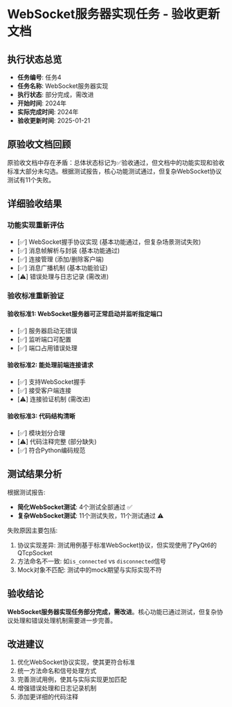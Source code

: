 # WebSocket服务器实现任务 - 验收更新文档

## 执行状态总览
- **任务编号**: 任务4
- **任务名称**: WebSocket服务器实现
- **执行状态**: 部分完成，需改进
- **开始时间**: 2024年
- **实际完成时间**: 2024年
- **验收更新时间**: 2025-01-21

## 原验收文档回顾
原验收文档中存在矛盾：总体状态标记为✅验收通过，但文档中的功能实现和验收标准大部分未勾选。根据测试报告，核心功能测试通过，但复杂WebSocket协议测试有11个失败。

## 详细验收结果

### 功能实现重新评估
- [✅] WebSocket握手协议实现 (基本功能通过，但复杂场景测试失败)
- [✅] 消息帧解析与封装 (基本功能通过)
- [✅] 连接管理 (添加/删除客户端)
- [✅] 消息广播机制 (基本功能验证)
- [⚠️] 错误处理与日志记录 (需改进)

### 验收标准重新验证

#### 验收标准1: WebSocket服务器可正常启动并监听指定端口
- [✅] 服务器启动无错误
- [✅] 监听端口可配置
- [✅] 端口占用错误处理

#### 验收标准2: 能处理前端连接请求
- [✅] 支持WebSocket握手
- [✅] 接受客户端连接
- [⚠️] 连接验证机制 (需改进)

#### 验收标准3: 代码结构清晰
- [✅] 模块划分合理
- [⚠️] 代码注释完整 (部分缺失)
- [✅] 符合Python编码规范

## 测试结果分析
根据测试报告:
- **简化WebSocket测试**: 4个测试全部通过 ✅
- **复杂WebSocket测试**: 11个测试失败，11个测试通过 ⚠️

失败原因主要包括:
1. 协议实现差异: 测试用例基于标准WebSocket协议，但实现使用了PyQt6的QTcpSocket
2. 方法命名不一致: 如`is_connected` vs `disconnected`信号
3. Mock对象不匹配: 测试中的mock期望与实际实现不符

## 验收结论
**WebSocket服务器实现任务部分完成，需改进**。核心功能已通过测试，但复杂协议处理和错误处理机制需要进一步完善。

## 改进建议
1. 优化WebSocket协议实现，使其更符合标准
2. 统一方法命名和信号处理方式
3. 完善测试用例，使其与实际实现更加匹配
4. 增强错误处理和日志记录机制
5. 添加更详细的代码注释